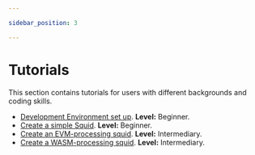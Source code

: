 ```yaml
---

sidebar_position: 3

---
```



# Tutorials

This section contains tutorials for users with different backgrounds and coding skills.

* [Development Environment set up](/tutorials/development-environment-set-up). **Level:** Beginner.
* [Create a simple Squid](/tutorials/create-a-simple-squid).  **Level:** Beginner.
* [Create an EVM-processing squid](/tutorials/create-an-evm-processing-squid).  **Level:** Intermediary.
* [Create a WASM-processing squid](/tutorials/create-a-wasm-processing-squid).  **Level:** Intermediary.